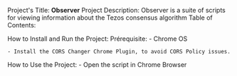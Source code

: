 Project's Title: **Observer**
Project Description: 
    Observer is a suite of scripts for viewing information about the Tezos consensus algorithm
Table of Contents:

How to Install and Run the Project:
    Prérequisite:
        - Chrome OS
        
    - Install the CORS Changer Chrome Plugin, to avoid CORS Policy issues.

How to Use the Project:
    - Open the script in Chrome Browser 
